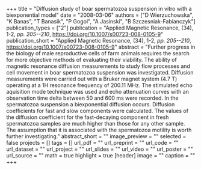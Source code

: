 +++
title = "Diffusion study of boar spermatozoa suspension in vitro with a biexponential model"
date = "2008-03-06"
authors = ["D Wierzuchowska", "K Banas", "T Banasik", "P Gogol", "A Jasinski", "B Szczesniak-Fabianczyk"]
publication_types = ["2"]
publication = "Applied Magnetic Resonance, (34), 1-2, _pp. 205--210_, https://doi.org/10.1007/s00723-008-0105-9"
publication_short = "Applied Magnetic Resonance, (34), 1-2, _pp. 205--210_, https://doi.org/10.1007/s00723-008-0105-9"
abstract = "Further progress in the biology of male reproductive cells of farm animals requires the search for more objective methods of evaluating their viability. The ability of magnetic resonance diffusion measurements to study flow processes and cell movement in boar spermatozoa suspension was investigated. Diffusion measurements were carried out with a Bruker magnet system (4.7 T) operating at a 1H resonance frequency of 200.11 MHz. The stimulated echo aquisition mode technique was used and echo attenuation curves with an observation time delta between 50 and 600 ms were recorded. In the spermatozoa suspension a biexponential diffusion occurs. Diffusion coefficients for fast and slow components were calculated. The values of the diffusion coefficient for the fast-decaying component in fresh spermatozoa samples are much higher than those for any other sample. The assumption that it is associated with the spermatozoa motility is worth further investigating."
abstract_short = ""
image_preview = ""
selected = false
projects = []
tags = []
url_pdf = ""
url_preprint = ""
url_code = ""
url_dataset = ""
url_project = ""
url_slides = ""
url_video = ""
url_poster = ""
url_source = ""
math = true
highlight = true
[header]
image = ""
caption = ""
+++
